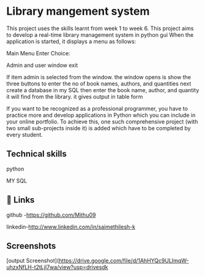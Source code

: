 
# Library mangement system
This project uses the skills learnt from week 1 to week 6. This project aims to develop a real-time library management system in python gui When the application is started, it displays a menu as follows:

Main Menu
Enter Choice:

Admin and user window exit


If item admin is selected from the window. the window opens is show the three buttons to enter the no of book names, authors, and quantities next create a database in my SQL then enter the book name, author, and quantity it will find from the library. it gives output in table form


If you want to be recognized as a professional programmer, you have to practice more and develop applications in Python which you can include in your online portfolio. To achieve this, one such comprehensive project (with two small sub-projects inside it) is added which have to be completed by every student.



 



 


## Technical skills
python

MY SQL
## 🔗 Links 


github -https://github.com/Mithu09


linkedin-http://www.linkedin.com/in/saimethilesh-k
## Screenshots

[output Screenshot](https://drive.google.com/file/d/1AhHYQc9ULImqW-uhzxNfLH-t2tLjI7wa/view?usp=drivesdk


